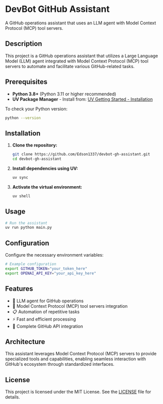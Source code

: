 # DevBot GitHub Assistant

A GitHub operations assistant that uses an LLM agent with Model Context Protocol (MCP) tool servers.

## Description

This project is a GitHub operations assistant that utilizes a Large Language Model (LLM) agent integrated with Model Context Protocol (MCP) tool servers to automate and facilitate various GitHub-related tasks.

## Prerequisites

- **Python 3.8+** (Python 3.11 or higher recommended)
- **UV Package Manager** - Install from: [UV Getting Started - Installation](https://docs.astral.sh/uv/getting-started/installation/)

To check your Python version:
```bash
python --version
```

## Installation

1. **Clone the repository:**
   ```bash
   git clone https://github.com/Edson1337/devbot-gh-assistant.git
   cd devbot-gh-assistant
   ```

2. **Install dependencies using UV:**
   ```bash
   uv sync
   ```

3. **Activate the virtual environment:**
   ```bash
   uv shell
   ```

## Usage

```bash
# Run the assistant
uv run python main.py
```

## Configuration

Configure the necessary environment variables:

```bash
# Example configuration
export GITHUB_TOKEN="your_token_here"
export OPENAI_API_KEY="your_api_key_here"
```

## Features

- 🤖 LLM agent for GitHub operations
- 🔧 Model Context Protocol (MCP) tool servers integration
- 📋 Automation of repetitive tasks
- ⚡ Fast and efficient processing
- 🔗 Complete GitHub API integration

## Architecture

This assistant leverages Model Context Protocol (MCP) servers to provide specialized tools and capabilities, enabling seamless interaction with GitHub's ecosystem through standardized interfaces.

## License

This project is licensed under the MIT License. See the [LICENSE](LICENSE) file for details.
